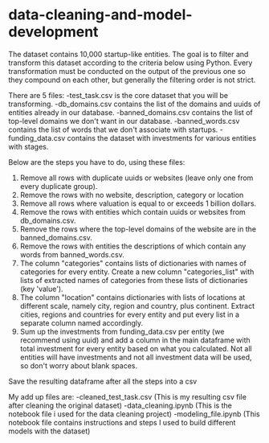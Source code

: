 # data-cleaning-and-model-development

The dataset contains 10,000 startup-like entities. The goal is to filter and transform this dataset 
according to the criteria below using Python. Every transformation must be conducted on the output of 
the previous one so they compound on each other, but generally the filtering order is not strict.

There are 5 files:
-test_task.csv is the core dataset that you will be transforming.
-db_domains.csv contains the list of the domains and uuids of entities already in our database.
-banned_domains.csv contains the list of top-level domains we don't want in our database.
-banned_words.csv contains the list of words that we don't associate with startups.
-funding_data.csv contains the dataset with investments for various entities with stages.


Below are the steps you have to do, using these files:
1) Remove all rows with duplicate uuids or websites (leave only one from every duplicate group).
2) Remove the rows with no website, description, category or location
3) Remove all rows where valuation is equal to or exceeds 1 billion dollars.
4) Remove the rows with entities which contain uuids or websites from db_domains.csv.
5) Remove the rows where the top-level domains of the website are in the banned_domains.csv.
6) Remove the rows with entities the descriptions of which contain any words from banned_words.csv.
7) The column "categories" contains lists of dictionaries with names of categories for every entity. 
Create a new column "categories_list" with lists of extracted names of categories from these lists of
dictionaries (key 'value').
8) The column "location" contains dictionaries with lists of locations at different scale, namely city, 
region and country, plus continent. Extract cities, regions and countries for every entity and put every 
list in a separate column named accordingly.
9) Sum up the investments from funding_data.csv per entity (we recommend using uuid) and add a column in 
the main dataframe with total investment for every entity based on what you calculated. Not all entities 
will have investments and not all investment data will be used, so don't worry about blank spaces.

Save the resulting dataframe after all the steps into a csv

My add up files are:
-cleaned_test_task.csv (This is my resulting csv file after cleaning the original dataset)
-data_cleaning.ipynb (This is the notebook file i used for the data cleaning project)
-modeling_file.ipynb (This notebook file contains instructions and steps I used to build different models with the dataset)
